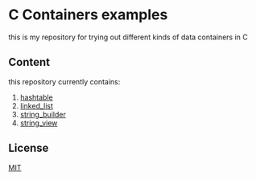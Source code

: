 # C Containers examples

this is my repository for trying out different kinds of data containers in C

## Content
this repository currently contains:
1. [hashtable](./hashtable.c)
2. [linked_list](./linked_list.c)
3. [string_builder](./string_builder.c)
4. [string_view](./string_view.c)

## License
[MIT](https://choosealicense.com/licenses/mit/)

